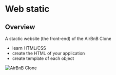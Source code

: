 # Web static

## Overview

A stactic website (the front-end) of the AirBnB Clone

- learn HTML/CSS
- create the HTML of your application
- create template of each object

![AirBnB Clone](https://github.com/droffilc1/AirBnB_clone/assets/97587370/a712b93e-b16e-4a63-a861-c3907f39a8c4)
